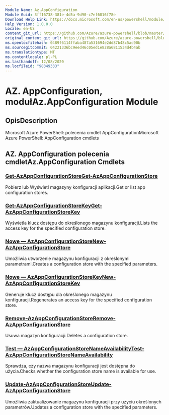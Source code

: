 ```yaml
---
Module Name: Az.AppConfiguration
Module Guid: 3ff16738-381e-4d5a-9d90-c7ef6816f78e
Download Help Link: https://docs.microsoft.com/en-us/powershell/module/az.appconfiguration
Help Version: 1.0.0.0
Locale: en-US
content_git_url: https://github.com/Azure/azure-powershell/blob/master/src/AppConfiguration/help/Az.AppConfiguration.md
original_content_git_url: https://github.com/Azure/azure-powershell/blob/master/src/AppConfiguration/help/Az.AppConfiguration.md
ms.openlocfilehash: 0489f6114ffaba487a531694e2dd87b48c5ad90b
ms.sourcegitcommit: 04221336bc9eed46c05ed1e828a6811534d4b4ab
ms.translationtype: MT
ms.contentlocale: pl-PL
ms.lasthandoff: 12/08/2020
ms.locfileid: "98349333"
---
```

# <span data-ttu-id="d3389-101">AZ. AppConfiguration, moduł</span><span class="sxs-lookup"><span data-stu-id="d3389-101">Az.AppConfiguration Module</span></span>
## <span data-ttu-id="d3389-102">Opis</span><span class="sxs-lookup"><span data-stu-id="d3389-102">Description</span></span>
<span data-ttu-id="d3389-103">Microsoft Azure PowerShell: polecenia cmdlet AppConfiguration</span><span class="sxs-lookup"><span data-stu-id="d3389-103">Microsoft Azure PowerShell: AppConfiguration cmdlets</span></span>

## <span data-ttu-id="d3389-104">AZ. AppConfiguration polecenia cmdlet</span><span class="sxs-lookup"><span data-stu-id="d3389-104">Az.AppConfiguration Cmdlets</span></span>
### [<span data-ttu-id="d3389-105">Get-AzAppConfigurationStore</span><span class="sxs-lookup"><span data-stu-id="d3389-105">Get-AzAppConfigurationStore</span></span>](Get-AzAppConfigurationStore.md)
<span data-ttu-id="d3389-106">Pobierz lub Wyświetl magazyny konfiguracji aplikacji.</span><span class="sxs-lookup"><span data-stu-id="d3389-106">Get or list app configuration stores.</span></span>

### [<span data-ttu-id="d3389-107">Get-AzAppConfigurationStoreKey</span><span class="sxs-lookup"><span data-stu-id="d3389-107">Get-AzAppConfigurationStoreKey</span></span>](Get-AzAppConfigurationStoreKey.md)
<span data-ttu-id="d3389-108">Wyświetla klucz dostępu do określonego magazynu konfiguracji.</span><span class="sxs-lookup"><span data-stu-id="d3389-108">Lists the access key for the specified configuration store.</span></span>

### [<span data-ttu-id="d3389-109">Nowe — AzAppConfigurationStore</span><span class="sxs-lookup"><span data-stu-id="d3389-109">New-AzAppConfigurationStore</span></span>](New-AzAppConfigurationStore.md)
<span data-ttu-id="d3389-110">Umożliwia utworzenie magazynu konfiguracji z określonymi parametrami.</span><span class="sxs-lookup"><span data-stu-id="d3389-110">Creates a configuration store with the specified parameters.</span></span>

### [<span data-ttu-id="d3389-111">Nowe — AzAppConfigurationStoreKey</span><span class="sxs-lookup"><span data-stu-id="d3389-111">New-AzAppConfigurationStoreKey</span></span>](New-AzAppConfigurationStoreKey.md)
<span data-ttu-id="d3389-112">Generuje klucz dostępu dla określonego magazynu konfiguracji.</span><span class="sxs-lookup"><span data-stu-id="d3389-112">Regenerates an access key for the specified configuration store.</span></span>

### [<span data-ttu-id="d3389-113">Remove-AzAppConfigurationStore</span><span class="sxs-lookup"><span data-stu-id="d3389-113">Remove-AzAppConfigurationStore</span></span>](Remove-AzAppConfigurationStore.md)
<span data-ttu-id="d3389-114">Usuwa magazyn konfiguracji.</span><span class="sxs-lookup"><span data-stu-id="d3389-114">Deletes a configuration store.</span></span>

### [<span data-ttu-id="d3389-115">Test — AzAppConfigurationStoreNameAvailability</span><span class="sxs-lookup"><span data-stu-id="d3389-115">Test-AzAppConfigurationStoreNameAvailability</span></span>](Test-AzAppConfigurationStoreNameAvailability.md)
<span data-ttu-id="d3389-116">Sprawdza, czy nazwa magazynu konfiguracji jest dostępna do użycia.</span><span class="sxs-lookup"><span data-stu-id="d3389-116">Checks whether the configuration store name is available for use.</span></span>

### [<span data-ttu-id="d3389-117">Update-AzAppConfigurationStore</span><span class="sxs-lookup"><span data-stu-id="d3389-117">Update-AzAppConfigurationStore</span></span>](Update-AzAppConfigurationStore.md)
<span data-ttu-id="d3389-118">Umożliwia zaktualizowanie magazynu konfiguracji przy użyciu określonych parametrów.</span><span class="sxs-lookup"><span data-stu-id="d3389-118">Updates a configuration store with the specified parameters.</span></span>

